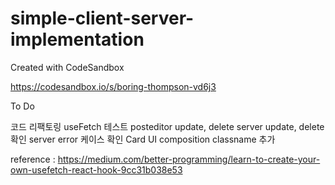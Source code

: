 # simple-client-server-implementation

Created with CodeSandbox

https://codesandbox.io/s/boring-thompson-vd6j3

To Do

코드 리팩토링
useFetch 테스트
posteditor update, delete
server update, delete 확인
server error 케이스 확인
Card UI composition classname 추가

reference : https://medium.com/better-programming/learn-to-create-your-own-usefetch-react-hook-9cc31b038e53
